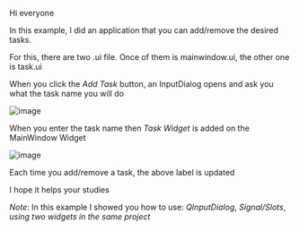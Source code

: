 Hi everyone

In this example, I did an application that you can add/remove the desired tasks. 

For this, there are two .ui file. Once of them is mainwindow.ui, the other one is task.ui

When you click the *Add Task* button, an InputDialog opens and ask you what the task name you will do

![image](https://user-images.githubusercontent.com/91613858/222967368-5ea7bdf6-5a63-405d-8aad-ac5159da673a.png)

When you enter the task name then *Task Widget* is added on the MainWindow Widget

![image](https://user-images.githubusercontent.com/91613858/222967521-eb457b8a-2e1c-4ec0-adb9-ccb4e1597183.png)

Each time you add/remove a task, the above label is updated

I hope it helps your studies

*_Note_*: In this example I showed you how to use: _QInputDialog_, _Signal/Slots_, _using two widgets in the same project_
